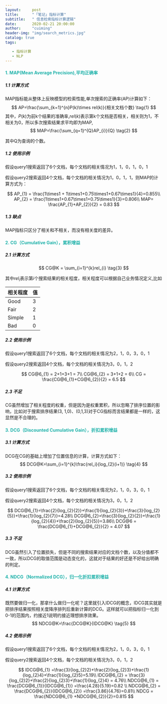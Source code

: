 ```yaml
---
layout:     post
title:      "「笔记」指标计算"
subtitle:	" 信息检索指标计算逻辑"
date:       2020-02-21 20:00:00
author:     "cuiming"
header-img: "img/search_metrics.jpg"
catalog: true
tags:	

   - 指标计算
   - NLP
---
```


#### <b><font color='LightSeaGreen'>1. MAP(Mean Average Precision),平均正确率</font></b>

##### 1.1 计算方式

MAP指标能从整体上反映模型的检索性能,单次搜索的正确率(AP)计算如下：
$$
AP=\frac{\sum_{k=1}^{n}P(k)\times rel(k)}{相关文档个数} \tag{1}
$$
其中，$P(k)$为前k个结果的准确率,$rel(k)$表示第k个文档是否相关，相关则为1，不相关为0，所以多次搜索结果求平均即为MAP,
$$
MAP=\frac{\sum_{q=1}^{Q}AP_{i}}{Q} \tag{2}
$$

其中Q为查询的个数。

##### 1.2 使用示例

假设query1搜索返回了6个文档，每个文档的相关情况为1，1，0，1，0，1

假设query2搜索返回4个文档，每个文档的相关情况为1，0，1，1，则MAP的计算方式为：

<center>

$$
AP_{1} = \frac{1\times1 + 1\times1+0.75\times1+0.67\times1}{4}=0.855\\
AP_{2} = \frac{1\times1+0.67\times1+0.75\times1}{3}=0.806\\
MAP= \frac{AP_{1}+AP_{2}}{2} = 0.83
$$

</center>

##### 1.3 缺点

MAP指标只区分了相关和不相关，而没有相关度的差异。

#### <b><font color='LightSeaGreen'>2. CG（Cumulative Gain），累积增益</font></b>

##### 2.1 计算方式

$$
CG@K = \sum_{i=1}^{k}rel_{i} \tag{3}
$$

其中$rel_i$表示第$i$个搜索结果的相关程度，相关程度可以根据自己业务情况定义,比如

| 相关程度 | 值   |
| -------- | ---- |
| Good     | 3    |
| Fair     | 2    |
| Simple   | 1    |
| Bad      | 0    |

##### 2.2 使用示例

假设query1搜索返回了6个文档，每个文档的相关情况为2，1，0，3，0，1

假设query2搜索返回4个文档，每个文档的相关情况为3，0，1，2

<center>

$$
CG@6_{1} = 2+1+3+1 = 7\\
CG@6_{2} = 3+1+2 = 6\\
CG = \frac{CG@6_{1}+CG@6_{2}}{2} = 6.5
$$

</center>

##### 2.3 不足

CG虽然增加了相关程度的权重，但是因为是权重累积，所以忽略了排序位置的影响，比如对于搜索排序结果(3, 1,0)、(0,1,3)对于CG指标而言结果都是一样的，这显然是不合理的。

#### <b><font color='LightSeaGreen'>3. DCG（Discounted Cumulative Gain），折扣累积增益</font></b>

##### 3.1 计算方式

DCG在CG的基础上增加了位置信息的计算，计算方式如下：
$$
DCG@K=\sum_{i=1}^{k}\frac{rel_i}{log_{2}(i+1)} \tag{4}
$$


##### 3.2 使用示例

假设query1搜索返回了6个文档，每个文档的相关情况为2，1，0，3，0，1

假设query2搜索返回4个文档，每个文档的相关情况为3，0，1，2

<center>

$$
DCG@6_{1}=\frac{2}{log_{2}{2}}+\frac{1}{log_{2}{3}}+\frac{3}{log_{2}{5}}+\frac{1}{log_{2}{7}}=4.28\\
DCG@6_{2}=\frac{3}{log_{2}{2}}+\frac{1}{log_{2}{4}}+\frac{2}{log_{2}{5}}=3.86\\
DCG@6 = \frac{DCG@6_{1}+DCG@6_{2}}{2} = 4.07
$$

</center>

##### 3.3 不足

DCG虽然引入了位置损失，但是不同的搜索结果对应的文档个数，以及分值都不一致，所以DCG的取值范围是动态变化的，这就对于结果的好还是不好给出明确的判定。

#### <b><font color='LightSeaGreen'>4. NDCG（Normalized DCG），归一化折扣累积增益</font></b>

##### 4.1 计算方式

既然要做归一化，那拿什么做归一化呢？这里就引入IDCG的概念，IDCG其实就是把排序结果按照相关度降序排列后重新计算的DCG。这样就可以把指标归一化到0-1的范围内，约接近1说明约接近理想排序效果。
$$
NDCG@K=\frac{DCG@K}{IDCG@K} \tag{5}
$$

##### 4.2 使用示例

假设query1搜索返回了6个文档，每个文档的相关情况为2，1，0，3，0，1

假设query2搜索返回4个文档，每个文档的相关情况为3，0，1，2

<center>

$$
IDCG@6_{1} =\frac{3}{log_{2}2}+\frac{2}{log_{2}3}+\frac{1}{log_{2}4}+\frac{1}{log_{2}5}=5.19\\
IDCG@6_{2} = \frac{3}{log_{2}2}+\frac{2}{log_{2}3}+\frac{1}{log_{2}4} = 4.76\\
NDCG@6_{1} = \frac{DCG@6_{1}}{IDCG@6_{1}} =\frac{4.28}{5.19}=0.82 \\
NDCG@6_{2} = \frac{DCG@6_{2}}{IDCG@6_{2}} =\frac{3.86}{4.76}=0.81\\
NDCG = \frac{NDCG@6_{1} +NDCG@6_{2}}{2}=0.815
$$

</center>




